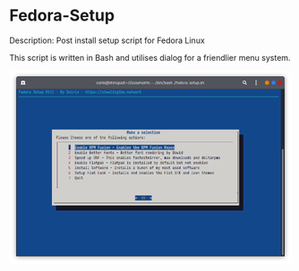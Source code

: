 # Fedora-Setup
Description: Post install setup script for Fedora Linux

This script is written in Bash and utilises dialog for a friendlier menu system.

![Screenshot](fedora-setup-screenshot.png)
